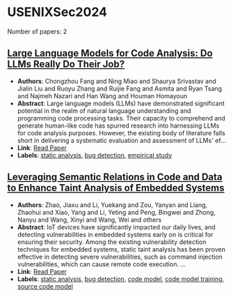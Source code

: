 # USENIXSec2024

Number of papers: 2

## [Large Language Models for Code Analysis: Do LLMs Really Do Their Job?](paper_1.md)
- **Authors**: Chongzhou Fang and Ning Miao and Shaurya Srivastav and Jialin Liu and Ruoyu Zhang and Ruijie Fang and Asmita and Ryan Tsang and Najmeh Nazari and Han Wang and Houman Homayoun
- **Abstract**: Large language models (LLMs) have demonstrated significant potential in the realm of natural language understanding and programming code processing tasks. Their capacity to comprehend and generate human-like code has spurred research into harnessing LLMs for code analysis purposes. However, the existing body of literature falls short in delivering a systematic evaluation and assessment of LLMs' ef...
- **Link**: [Read Paper](https://www.usenix.org/conference/usenixsecurity24/presentation/fang)
- **Labels**: [static analysis](../../labels/static_analysis.md), [bug detection](../../labels/bug_detection.md), [empirical study](../../labels/empirical_study.md)

## [Leveraging Semantic Relations in Code and Data to Enhance Taint Analysis of Embedded Systems](paper_2.md)
- **Authors**: Zhao, Jiaxu and Li, Yuekang and Zou, Yanyan and Liang, Zhaohui and Xiao, Yang and Li, Yeting and Peng, Bingwei and Zhong, Nanyu and Wang, Xinyi and Wang, Wei and others
- **Abstract**: IoT devices have significantly impacted our daily lives, and detecting vulnerabilities in embedded systems early on is critical for ensuring their security. Among the existing vulnerability detection techniques for embedded systems, static taint analysis has been proven effective in detecting severe vulnerabilities, such as command injection vulnerabilities, which can cause remote code execution. ...
- **Link**: [Read Paper](https://www.usenix.org/system/files/usenixsecurity24-zhao.pdf)
- **Labels**: [static analysis](../../labels/static_analysis.md), [bug detection](../../labels/bug_detection.md), [code model](../../labels/code_model.md), [code model training](../../labels/code_model_training.md), [source code model](../../labels/source_code_model.md)

